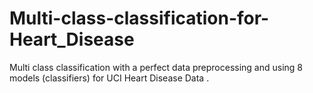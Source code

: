 # Multi-class-classification-for-Heart_Disease
Multi class classification with a perfect data preprocessing and using 8 models (classifiers) for UCI Heart Disease Data .
